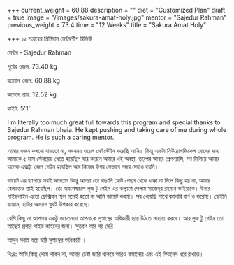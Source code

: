 +++
current_weight = 60.88
description = ""
diet = "Customized Plan"
draft = true
image = "/images/sakura-amat-holy.jpg"
mentor = "Sajedur Rahman"
previous_weight = 73.4
time = "12 Weeks"
title = "Sakura Amat Holy"

+++
১২ সপ্তাহের প্রিমিয়াম মেন্টরশীপ রিভিউ

মেন্টর - Sajedur Rahman

পূর্বের ওজন: 73.40 kg

বতর্মান ওজন: 60.88 kg

কমেছে প্রায়: 12.52 kg

হাইট: 5'1''

I m literally too much great full towards this program and special thanks to Sajedur Rahman bhaia. He kept pushing and taking care of me during whole program. He is such a caring mentor.

আমার ওজন কখনো বাড়তো না, সবসময় ওয়েল মেইন্টেইন করেছি আমি। কিন্তু একটা নিউরোলজিকেল রোগের জন্য আমাকে ৫ মাস স্টেরয়েড খেতে হয়েছিল যার কারনে আমার এই অবস্থা, তারপর আবার প্রেগন্যান্সি, সব মিলিয়ে আমার অনেক এক্সট্রা ওজন গেইন হয়েছিল আর নিজের উপর সেভাবে নজর দেয়াও হয়নি।

ডায়েট এর ব্যাপারে সবই জানতাম কিন্তু আমরা তো বাঙালি কেউ পেছন থেকে ধাক্কা না দিলে কিছু হয় না, আমার বেলাতেও তাই হয়েছিল। তো অবশেষরূপে লুজ টু গেইন এর কল্যাণে পেলাম সাজেদুর রহমান ভাইয়াকে। উনার গাইডলাইন এতো ফ্লেক্সিবল ছিল মনেই হতো না আমি ডায়েট করছি। সব খেয়েছি সাথে ক্যালরি বার্ণ ও করেছি। ডেইলি ব‍্যায়াম, হাটার অভ‍্যাস খুবই উপকার করেছে।

বেশি কিছু না আপনার একটু সচেতনতা আপনাকে সুস্বাস্থের অধিকারী হয়ে উঠতে সাহায্য করবে। আর লুজ টু গেইন তো আছেই প্রপার গাইড লাইনের জন‍্য। সুতরাং আর নয় দেরি

আসুন সবাই হয়ে উঠি সুস্বাস্থের অধিকারী ।

বি:দ্র: আমি কিন্তু থেমে থাকব না, আমার চেষ্টা জারি থাকবে আরও কমানোর এবং এই ফিটনেস ধরে রাখতে।